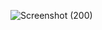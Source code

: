 ![Screenshot (200)](https://github.com/user-attachments/assets/edcc94f7-f141-4f76-9676-73b7ed315c3a)
